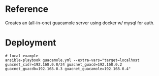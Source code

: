 # Reference
Creates an (all-in-one) guacamole server using docker w/ mysql for auth.

# Deployment
```
# local example
ansible-playbook guacamole.yml --extra-vars="target=localhost guacnet_cidr=192.168.0.0/24 guacnet_guacd=192.168.0.2 guacnet_guacdb=192.168.0.3 guacnet_guacamole=192.168.0.4"
```
